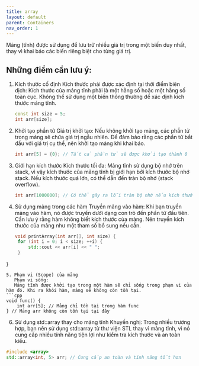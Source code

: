 ```yaml
---
title: array
layout: default
parent: Containers
nav_order: 1
---
```

Mảng (tĩnh) được sử dụng để lưu trữ nhiều giá trị trong một biến duy nhất, thay vì khai báo các biến riêng biệt cho từng giá trị.
## Những điểm cần lưu ý:

1. Kích thước cố định 
   Kích thước phải được xác định tại thời điểm biên dịch: 
   Kích thước của mảng tĩnh phải là một hằng số hoặc một hằng số toàn cục.
   Không thể sử dụng một biến thông thường để xác định kích thước mảng tĩnh.
   ```cpp
   const int size = 5;
   int arr[size];
   ```
2. Khởi tạo phần tử 
   Giá trị khởi tạo: 
   Nếu không khởi tạo mảng, các phần tử trong mảng sẽ chứa giá trị ngẫu nhiên.
   Để đảm bảo rằng các phần tử bắt đầu với giá trị cụ thể, nên khởi tạo mảng khi khai báo.
   ```cpp
   int arr[5] = {0}; // Tất cả phần tử sẽ được khởi tạo thành 0
   ```
3. Giới hạn kích thước 
   Kích thước tối đa: 
   Mảng tĩnh sử dụng bộ nhớ trên stack, vì vậy kích thước của mảng tĩnh bị giới hạn bởi kích thước bộ nhớ stack.
   Nếu kích thước quá lớn, có thể dẫn đến tràn bộ nhớ (stack overflow).
   ```cpp
   int arr[1000000]; // Có thể gây ra lỗi tràn bộ nhớ nếu kích thước quá lớn
   ```
4. Sử dụng mảng trong các hàm 
   Truyền mảng vào hàm: 
   Khi bạn truyền mảng vào hàm, nó được truyền dưới dạng con trỏ đến phần tử đầu tiên.
   Cần lưu ý rằng hàm không biết kích thước của mảng. Nên truyền kích thước của mảng như một tham số bổ sung nếu cần.
   ```cpp
   void printArray(int arr[], int size) {
    for (int i = 0; i < size; ++i) {
        std::cout << arr[i] << " ";
    }
}
```
5. Phạm vi (Scope) của mảng 
   Phạm vi sống: 
   Mảng tĩnh được khởi tạo trong một hàm sẽ chỉ sống trong phạm vi của hàm đó. Khi ra khỏi hàm, mảng sẽ không còn tồn tại.
```cpp
void func() {
    int arr[5]; // Mảng chỉ tồn tại trong hàm func
} // Mảng arr không còn tồn tại tại đây
```
6. Sử dụng std::array thay cho mảng tĩnh 
   Khuyến nghị: 
   Trong nhiều trường hợp, bạn nên sử dụng std::array từ thư viện STL thay vì mảng tĩnh, vì nó cung cấp nhiều tính năng tiện lợi như kiểm tra kích thước và an toàn kiểu.
```cpp
#include <array>
std::array<int, 5> arr; // Cung cấp an toàn và tính năng tốt hơn
```



